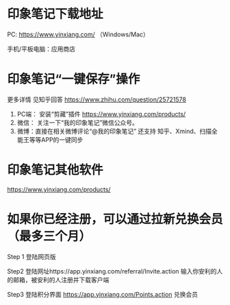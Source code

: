 # 印象笔记下载地址

PC: https://www.yinxiang.com/       （Windows/Mac）

手机/平板电脑：应用商店

# 印象笔记“一键保存”操作

更多详情 见知乎回答  https://www.zhihu.com/question/25721578

1. PC端：  安装“剪藏”插件  https://www.yinxiang.com/products/
2. 微信： 关注一下“我的印象笔记”微信公众号。
3. 微博：直接在相关微博评论“@我的印象笔记”
   还支持   知乎、Xmind、扫描全能王等等APP的一键同步



# 印象笔记其他软件

https://www.yinxiang.com/products/



# 如果你已经注册，可以通过拉新兑换会员（最多三个月）

Step 1 登陆网页版

Step2  登陆网址https://app.yinxiang.com/referral/Invite.action  输入你安利的人的邮箱，被安利的人注册并下载客户端

Step3  登陆积分界面 https://app.yinxiang.com/Points.action  兑换会员




